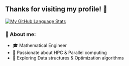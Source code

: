 ## Thanks for visiting my profile! 👋
[![My GitHub Language Stats](https://github-readme-stats.vercel.app/api/top-langs/?username=tucob97&langs_count=5&theme=tokyonight&cache_seconds=0)]()

### 📝 About me:
- 🎓  Mathematical Engineer
- 🔭  Passionate about HPC & Parallel computing
- 🌱  Exploring Data structures & Optimization algorithms

<!--
**tucob97/tucob97** is a ✨ _special_ ✨ repository because its `README.md` (this file) appears on your GitHub profile.

Here are some ideas to get you started:

- 🔭 I’m currently working on ...
- 🌱 I’m currently learning ...
- 👯 I’m looking to collaborate on ...
- 🤔 I’m looking for help with ...
- 💬 Ask me about ...
- 📫 How to reach me: ...
- 😄 Pronouns: ...
- ⚡ Fun fact: ...
-->
